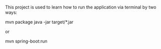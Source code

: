 This project is used to learn how to run the application via terminal by two ways:

mvn package 
java -jar target/*.jar

or

mvn spring-boot:run
